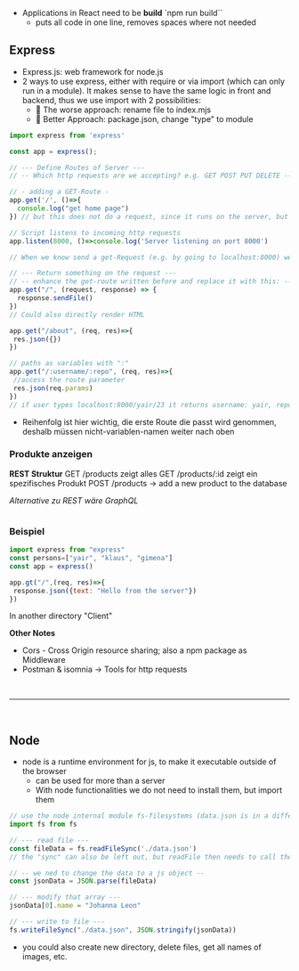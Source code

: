 * Applications in React need to be **build** `npm run build``
  * puts all code in one line, removes spaces where not needed

## Express
* Express.js: web framework for node.js
* 2 ways to use express, either with require or via import (which can only run in a module). It makes sense to have the same logic in front and backend, thus we use import with 2 possibilities:
  * 🚫 The worse approach: rename file to index.mjs
  * 🙌 Better Approach: package.json, change "type" to module

```jsx
import express from 'express'

const app = express();

// --- Define Routes of Server ---
// -- Which http requests are we accepting? e.g. GET POST PUT DELETE --

// - adding a GET-Route - 
app.get('/', ()=>{
  console.log("get home page")
}) // but this does not do a request, since it runs on the server, but it ––accepts–– it

// Script listens to incoming http requests
app.listen(8000, ()=>console.log('Server listening on port 8000')

// When we know send a get-Request (e.g. by going to localhost:8000) we will log "Server listening on ..." in the console

// --- Return something on the request ---
// -- enhance the get-route written before and replace it with this: --
app.get("/", (request, response) => {
  response.sendFile()
})
// Could also directly render HTML

app.get("/about", (req, res)=>{
 res.json({})
})

// paths as variables with ":"
app.get("/:username/:repo", (req, res)=>{
 //access the route parameter
 res.json(req.params)
})
// if user types localhost:8000/yair/23 it returns username: yair, repo:23

```
* Reihenfolg ist hier wichtig, die erste Route die passt wird genommen, deshalb müssen nicht-variablen-namen weiter nach oben

### Produkte anzeigen

**REST Struktur**
GET /products zeigt alles
GET /products/:id zeigt ein spezifisches Produkt
POST /products -> add a new product to the database

*Alternative zu REST wäre GraphQL*

```jsx

```

### Beispiel
```jsx
import express from "express"
const persons=["yair", "klaus", "gimena"]
const app = express()

app.gt("/",(req, res)=>{
 response.json({text: "Hello from the server"})
})
```
In another directory "Client"

**Other Notes**
* Cors - Cross Origin resource sharing; also a npm package as Middleware 
* Postman & isomnia -> Tools for http requests

<br>

------------------

<br>

## Node
* node is a runtime environment for js, to make it executable outside of the browser
  * can be used for more than a server
  * With node functionalities we do not need to install them, but import them
 
```jsx
// use the node internal module fs-filesystems (data.json is in a different folder and holds an array with objects)
import fs from fs

// --- read file ---
const fileData = fs.readFileSync('./data.json')
// the "sync" can also be left out, but readFile then needs to call the write when its ready, otherwise it may try to write before its done processing / loading

// -- we ned to change the data to a js object --
const jsonData = JSON.parse(fileData)

// --- modify that array ---
jsonData[0].name = "Johanna Leon"

// --- write to file ---
fs.writeFileSync("./data.json", JSON.stringify(jsonData))
```
* you could also create new directory, delete files, get all names of images, etc.


